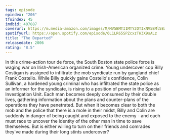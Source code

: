 ```yaml
---
tags: episode
epindex: "206"
tfoindex: 45
imdbid: 407887
coverurl: https://m.media-amazon.com/images/M/MV5BMTI1MTY2OTIxNV5BMl5BanBnXkFtZTYwNjQ4NjY3._V1_SY300_CR0,0,202,300_.jpg
spotifyurl: https://open.spotify.com/episode/6L1LR65SPZcxzTH3X9sALz
title: "The Departed"
releasedate: 2006
rating: "8.5"
---
```


In this crime-action tour de force, the South Boston state police force is waging war on Irish-American organized crime. Young undercover cop Billy Costigan is assigned to infiltrate the mob syndicate run by gangland chief Frank Costello. While Billy quickly gains Costello's confidence, Colin Sullivan, a hardened young criminal who has infiltrated the state police as an informer for the syndicate, is rising to a position of power in the Special Investigation Unit. Each man becomes deeply consumed by their double lives, gathering information about the plans and counter-plans of the operations they have penetrated. But when it becomes clear to both the mob and the police that there is a mole in their midst, Billy and Colin are suddenly in danger of being caught and exposed to the enemy - and each must race to uncover the identity of the other man in time to save themselves. But is either willing to turn on their friends and comrades they've made during their long stints undercover?